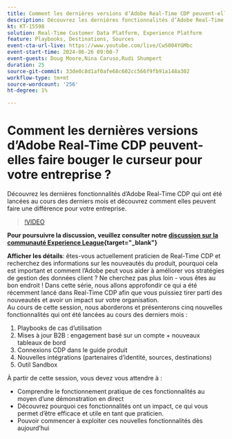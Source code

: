 ```yaml
---
title: Comment les dernières versions d’Adobe Real-Time CDP peuvent-elles faire bouger le curseur pour votre entreprise ?
description: Découvrez les dernières fonctionnalités d’Adobe Real-Time CDP qui ont été lancées au cours des derniers mois et découvrez comment elles peuvent faire une différence pour votre entreprise.
kt: KT-15598
solution: Real-Time Customer Data Platform, Experience Platform
feature: Playbooks, Destinations, Sources
event-cta-url-live: https://www.youtube.com/live/Cw5004YGMbc
event-start-time: 2024-06-26 09:00-7
event-guests: Doug Moore,Nina Caruso,Rudi Shumpert
duration: 25
source-git-commit: 33de0c8d1af0afe68c602cc566f9fb91a148a302
workflow-type: tm+mt
source-wordcount: '256'
ht-degree: 1%

---
```


# Comment les dernières versions d’Adobe Real-Time CDP peuvent-elles faire bouger le curseur pour votre entreprise ?

Découvrez les dernières fonctionnalités d’Adobe Real-Time CDP qui ont été lancées au cours des derniers mois et découvrez comment elles peuvent faire une différence pour votre entreprise.

>[!VIDEO](https://video.tv.adobe.com/v/331788/?quality=12&learn=on)

**Pour poursuivre la discussion, veuillez consulter notre [discussion sur la communauté Experience League](https://experienceleaguecommunities.adobe.com/t5/real-time-customer-data-platform/experience-league-live-post-session-discussion-how-the-latest/m-p/685150#M67){target="_blank"}**

**Afficher les détails**: êtes-vous actuellement praticien de Real-Time CDP et recherchez des informations sur les nouveautés du produit, pourquoi cela est important et comment l’Adobe peut vous aider à améliorer vos stratégies de gestion des données client ? Ne cherchez pas plus loin - vous êtes au bon endroit ! Dans cette série, nous allons approfondir ce qui a été récemment lancé dans Real-Time CDP afin que vous puissiez tirer parti des nouveautés et avoir un impact sur votre organisation.\
Au cours de cette session, nous aborderons et présenterons cinq nouvelles fonctionnalités qui ont été lancées au cours des derniers mois :

1. Playbooks de cas d’utilisation
1. Mises à jour B2B : engagement basé sur un compte + nouveaux tableaux de bord
1. Connexions CDP dans le guide produit
1. Nouvelles intégrations (partenaires d’identité, sources, destinations)
1. Outil Sandbox

À partir de cette session, vous devez vous attendre à :

* Comprendre le fonctionnement pratique de ces fonctionnalités au moyen d’une démonstration en direct
* Découvrez pourquoi ces fonctionnalités ont un impact, ce qui vous permet d’être efficace et utile en tant que praticien.
* Pouvoir commencer à exploiter ces nouvelles fonctionnalités dès aujourd’hui

